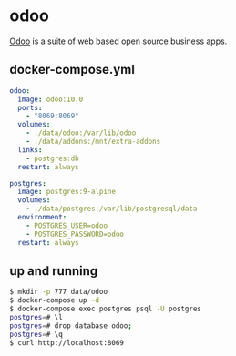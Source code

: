 odoo
====

[Odoo][1] is a suite of web based open source business apps.

## docker-compose.yml

```yaml
odoo:
  image: odoo:10.0
  ports:
    - "8069:8069"
  volumes:
    - ./data/odoo:/var/lib/odoo
    - ./data/addons:/mnt/extra-addons
  links:
    - postgres:db
  restart: always

postgres:
  image: postgres:9-alpine
  volumes:
    - ./data/postgres:/var/lib/postgresql/data
  environment:
    - POSTGRES_USER=odoo
    - POSTGRES_PASSWORD=odoo
  restart: always
```

## up and running

```bash
$ mkdir -p 777 data/odoo
$ docker-compose up -d
$ docker-compose exec postgres psql -U postgres
postgres=# \l
postgres=# drop database odoo;
postgres=# \q
$ curl http://localhost:8069
```

[1]: https://www.odoo.com
